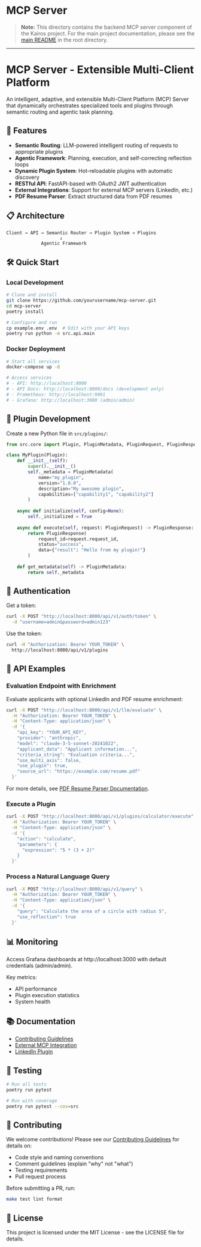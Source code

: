 # MCP Server

> **Note:** This directory contains the backend MCP server component of the Kairos project. For the main project documentation, please see the [main README](../README.md) in the root directory.

---

# MCP Server - Extensible Multi-Client Platform

An intelligent, adaptive, and extensible Multi-Client Platform (MCP) Server that dynamically orchestrates specialized tools and plugins through semantic routing and agentic task planning.

## 🚀 Features

- **Semantic Routing**: LLM-powered intelligent routing of requests to appropriate plugins
- **Agentic Framework**: Planning, execution, and self-correcting reflection loops
- **Dynamic Plugin System**: Hot-reloadable plugins with automatic discovery
- **RESTful API**: FastAPI-based with OAuth2 JWT authentication
- **External Integrations**: Support for external MCP servers (LinkedIn, etc.)
- **PDF Resume Parser**: Extract structured data from PDF resumes

## 📋 Architecture

```
Client → API → Semantic Router → Plugin System → Plugins
                    ↓
             Agentic Framework
```

## 🛠️ Quick Start

### Local Development

```bash
# Clone and install
git clone https://github.com/yourusername/mcp-server.git
cd mcp-server
poetry install

# Configure and run
cp example.env .env  # Edit with your API keys
poetry run python -m src.api.main
```

### Docker Deployment

```bash
# Start all services
docker-compose up -d

# Access services
# - API: http://localhost:8000
# - API Docs: http://localhost:8000/docs (development only)
# - Prometheus: http://localhost:9091
# - Grafana: http://localhost:3000 (admin/admin)
```

## 🔌 Plugin Development

Create a new Python file in `src/plugins/`:

```python
from src.core import Plugin, PluginMetadata, PluginRequest, PluginResponse

class MyPlugin(Plugin):
    def __init__(self):
        super().__init__()
        self._metadata = PluginMetadata(
            name="my_plugin",
            version="1.0.0",
            description="My awesome plugin",
            capabilities=["capability1", "capability2"]
        )
    
    async def initialize(self, config=None):
        self._initialized = True
    
    async def execute(self, request: PluginRequest) -> PluginResponse:
        return PluginResponse(
            request_id=request.request_id,
            status="success",
            data={"result": "Hello from my plugin!"}
        )
    
    def get_metadata(self) -> PluginMetadata:
        return self._metadata
```

## 🔐 Authentication

Get a token:
```bash
curl -X POST "http://localhost:8000/api/v1/auth/token" \
  -d "username=admin&password=admin123"
```

Use the token:
```bash
curl -H "Authorization: Bearer YOUR_TOKEN" \
  http://localhost:8000/api/v1/plugins
```

## 📡 API Examples

### Evaluation Endpoint with Enrichment

Evaluate applicants with optional LinkedIn and PDF resume enrichment:

```bash
curl -X POST "http://localhost:8000/api/v1/llm/evaluate" \
  -H "Authorization: Bearer YOUR_TOKEN" \
  -H "Content-Type: application/json" \
  -d '{
    "api_key": "YOUR_API_KEY",
    "provider": "anthropic",
    "model": "claude-3-5-sonnet-20241022",
    "applicant_data": "Applicant information...",
    "criteria_string": "Evaluation criteria...",
    "use_multi_axis": false,
    "use_plugin": true,
    "source_url": "https://example.com/resume.pdf"
  }'
```

For more details, see [PDF Resume Parser Documentation](docs/plugins/pdf_resume_parser.md).

### Execute a Plugin

```bash
curl -X POST "http://localhost:8000/api/v1/plugins/calculator/execute" \
  -H "Authorization: Bearer YOUR_TOKEN" \
  -H "Content-Type: application/json" \
  -d '{
    "action": "calculate",
    "parameters": {
      "expression": "5 * (3 + 2)"
    }
  }'
```

### Process a Natural Language Query

```bash
curl -X POST "http://localhost:8000/api/v1/query" \
  -H "Authorization: Bearer YOUR_TOKEN" \
  -H "Content-Type: application/json" \
  -d '{
    "query": "Calculate the area of a circle with radius 5",
    "use_reflection": true
  }'
```

## 📊 Monitoring

Access Grafana dashboards at http://localhost:3000 with default credentials (admin/admin).

Key metrics:
- API performance
- Plugin execution statistics
- System health

## 📚 Documentation

- [Contributing Guidelines](docs/CONTRIBUTING.md)
- [External MCP Integration](docs/integrations/EXTERNAL_MCP_INTEGRATION.md)
- [LinkedIn Plugin](docs/integrations/LINKEDIN_PLUGIN.md)

## 🧪 Testing

```bash
# Run all tests
poetry run pytest

# Run with coverage
poetry run pytest --cov=src
```

## 🤝 Contributing

We welcome contributions! Please see our [Contributing Guidelines](docs/CONTRIBUTING.md) for details on:

- Code style and naming conventions
- Comment guidelines (explain "why" not "what")
- Testing requirements
- Pull request process

Before submitting a PR, run:
```bash
make test lint format
```

## 📄 License

This project is licensed under the MIT License - see the LICENSE file for details. 